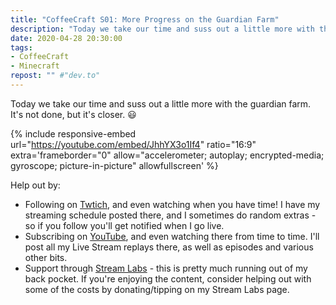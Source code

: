 ```yaml
---
title: "CoffeeCraft S01: More Progress on the Guardian Farm"
description: "Today we take our time and suss out a little more with the guardian farm. It's not done, but it's closer. :smiley:"
date: 2020-04-28 20:30:00
tags:
- CoffeeCraft
- Minecraft
repost: "" #"dev.to"
---
```


Today we take our time and suss out a little more with the guardian farm. It's not done, but it's closer. :smiley:
<!--more-->

{% include responsive-embed url="https://youtube.com/embed/JhhYX3o1If4" ratio="16:9" extra='frameborder="0" allow="accelerometer; autoplay; encrypted-media; gyroscope; picture-in-picture" allowfullscreen' %}

Help out by:
 * Following on [Twtich](https://twitch.tv/AnonJr_Live), and even watching when you have time! I have my streaming schedule posted there, and I sometimes do random extras - so if you follow you'll get notified when I go live.
 * Subscribing on [YouTube](http://www.youtube.com/channel/UCXafqhKHbkSUIrq0LAuu0tw), and even watching there from time to time. I'll post all my Live Stream replays there, as well as episodes and various other bits.
 * Support through [Stream Labs](https://streamlabs.com/anonjr_live) - this is pretty much running out of my back pocket. If you're enjoying the content, consider helping out with some of the costs by donating/tipping on my Stream Labs page.